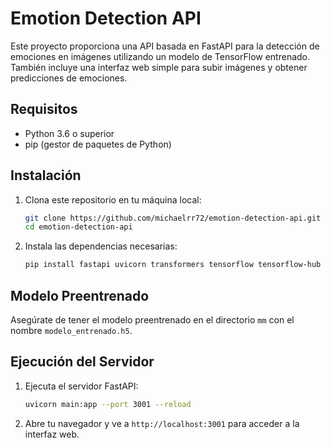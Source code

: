 # Emotion Detection API

Este proyecto proporciona una API basada en FastAPI para la detección de emociones en imágenes utilizando un modelo de TensorFlow entrenado. También incluye una interfaz web simple para subir imágenes y obtener predicciones de emociones.

## Requisitos

- Python 3.6 o superior
- pip (gestor de paquetes de Python)

## Instalación

1. Clona este repositorio en tu máquina local:

    ```bash
    git clone https://github.com/michaelrr72/emotion-detection-api.git
    cd emotion-detection-api
    ```

2. Instala las dependencias necesarias:

    ```bash
    pip install fastapi uvicorn transformers tensorflow tensorflow-hub pillow numpy
    ```

## Modelo Preentrenado

Asegúrate de tener el modelo preentrenado en el directorio `mm` con el nombre `modelo_entrenado.h5`.

## Ejecución del Servidor

1. Ejecuta el servidor FastAPI:

    ```bash
    uvicorn main:app --port 3001 --reload
    ```

2. Abre tu navegador y ve a `http://localhost:3001` para acceder a la interfaz web.